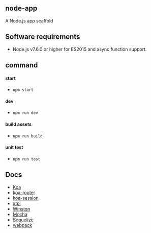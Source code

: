 ## node-app
A Node.js app scaffold

## Software requirements
* Node.js v7.6.0 or higher for ES2015 and async function support.

## command
#### start
* `npm start`

#### dev
* `npm run dev`

#### build assets
* `npm run build`

#### unit test
* `npm run test`

## Docs
* [Koa](http://koajs.com/)
* [koa-router](https://github.com/alexmingoia/koa-router/tree/master/)
* [koa-session](https://www.npmjs.com/package/koa-session)
* [xtpl](https://github.com/xtemplate/xtpl)
* [Winston](https://github.com/winstonjs/winston)
* [Mocha](https://mochajs.org/)
* [Sequelize](http://docs.sequelizejs.com/)
* [webpack](webpack.github.io/docs/configuration.html)
